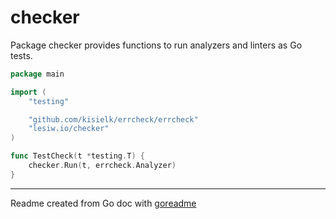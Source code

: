 # checker

Package checker provides functions to run analyzers and linters as Go tests.

```go
package main

import (
    "testing"

    "github.com/kisielk/errcheck/errcheck"
    "lesiw.io/checker"
)

func TestCheck(t *testing.T) {
    checker.Run(t, errcheck.Analyzer)
}
```

---
Readme created from Go doc with [goreadme](https://github.com/posener/goreadme)
